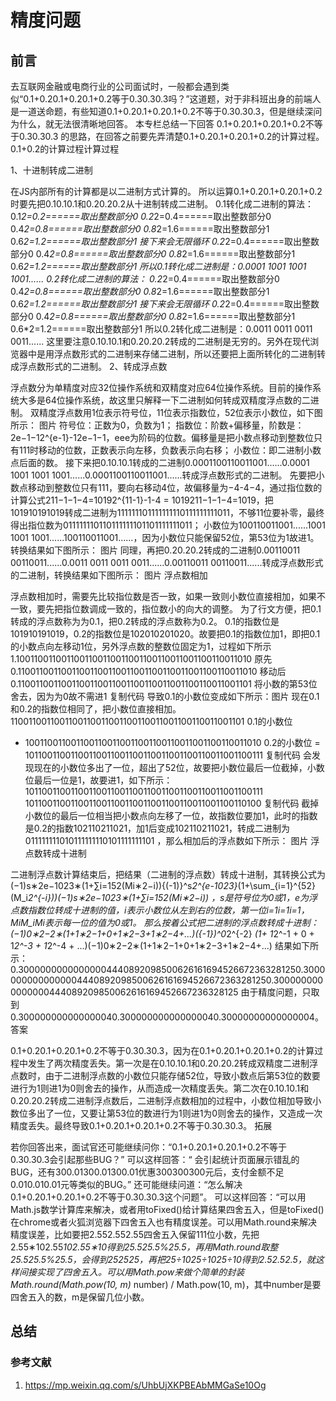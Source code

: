 # 精度问题

## 前言

去互联网金融或电商行业的公司面试时，一般都会遇到类似“0.1+0.20.1+0.20.1+0.2等于0.30.30.3吗？”这道题，对于非科班出身的前端人是一道送命题，有些知道0.1+0.20.1+0.20.1+0.2不等于0.30.30.3，但是继续深问为什么，就无法很清晰地回答。
本专栏总结一下回答 0.1+0.20.1+0.20.1+0.2不等于0.30.30.3 的思路，在回答之前要先弄清楚0.1+0.20.1+0.20.1+0.2的计算过程。
0.1+0.2的计算过程计算过程

1、十进制转成二进制

在JS内部所有的计算都是以二进制方式计算的。 所以运算0.1+0.20.1+0.20.1+0.2时要先把0.10.10.1和0.20.20.2从十进制转成二进制。
0.1转化成二进制的算法：
0.1*2=0.2======取出整数部分0
0.2*2=0.4======取出整数部分0
0.4*2=0.8======取出整数部分0
0.8*2=1.6======取出整数部分1
0.6*2=1.2======取出整数部分1
接下来会无限循环
0.2*2=0.4======取出整数部分0
0.4*2=0.8======取出整数部分0
0.8*2=1.6======取出整数部分1
0.6*2=1.2======取出整数部分1
所以0.1转化成二进制是：0.0001 1001 1001 1001......
0.2转化成二进制的算法：
0.2*2=0.4======取出整数部分0
0.4*2=0.8======取出整数部分0
0.8*2=1.6======取出整数部分1
0.6*2=1.2======取出整数部分1
接下来会无限循环
0.2*2=0.4======取出整数部分0
0.4*2=0.8======取出整数部分0
0.8*2=1.6======取出整数部分1
0.6*2=1.2======取出整数部分1
所以0.2转化成二进制是：0.0011 0011 0011 0011......
这里要注意0.10.10.1和0.20.20.2转成的二进制是无穷的。另外在现代浏览器中是用浮点数形式的二进制来存储二进制，所以还要把上面所转化的二进制转成浮点数形式的二进制。
2、转成浮点数

浮点数分为单精度对应32位操作系统和双精度对应64位操作系统。目前的操作系统大多是64位操作系统，故这里只解释一下二进制如何转成双精度浮点数的二进制。
双精度浮点数用1位表示符号位，11位表示指数位，52位表示小数位，如下图所示：
图片
符号位：正数为0，负数为1；
指数位：阶数+偏移量，阶数是：2e−1−12^{e-1}-12e−1−1，eee为阶码的位数。偏移量是把小数点移动到整数位只有111时移动的位数，正数表示向左移，负数表示向右移；
小数位：即二进制小数点后面的数。
接下来把0.10.10.1转成的二进制0.0001100110011001......0.0001 1001 1001 1001......0.0001100110011001......转成浮点数形式的二进制。
先要把小数点移动到整数位只有111，要向右移动4位，故偏移量为−4-4−4，通过指位数的计算公式211−1−1−4=10192^{11-1}-1-4 = 1019211−1−1−4=1019，把101910191019转成二进制为111111101111111110111111111011，不够11位要补零，最终得出指位数为011111110110111111101101111111011；
小数位为100110011001......1001 1001 1001......100110011001......，因为小数位只能保留52位，第53位为1故进1。
转换结果如下图所示：
图片
同理，再把0.20.20.2转成的二进制0.00110011  00110011......0.0011 0011 0011 0011......0.00110011  00110011......转成浮点数形式的二进制，转换结果如下图所示：
图片
浮点数相加

浮点数相加时，需要先比较指位数是否一致，如果一致则小数位直接相加，如果不一致，要先把指位数调成一致的，指位数小的向大的调整。
为了行文方便，把0.1转成的浮点数称为为0.1，把0.2转成的浮点数称为0.2。
0.1的指数位是101910191019，0.2的指数位是102010201020。故要把0.1的指数位加1，即把0.1的小数点向左移动1位，另外浮点数的整数位固定为1，过程如下所示
1.1001100110011001100110011001100110011001100110011010   原先
0.11001100110011001100110011001100110011001100110011010  移动后  
0.1100110011001100110011001100110011001100110011001101   将小数的第53位舍去，因为为0故不需进1
复制代码
导致0.1的小数位变成如下所示：图片
现在0.1和0.2的指数位相同了，把小数位直接相加。
    1100110011001100110011001100110011001100110011001101 0.1的小数位

+ 1001100110011001100110011001100110011001100110011010 0.2的小数位
=  10110011001100110011001100110011001100110011001100111
复制代码
会发现现在的小数位多出了一位，超出了52位，故要把小数位最后一位截掉，小数位最后一位是1，故要进1，如下所示：
10110011001100110011001100110011001100110011001100111
1011001100110011001100110011001100110011001100110100
复制代码
截掉小数位的最后一位相当把小数点向左移了一位，故指数位要加1，此时的指数是0.2的指数102110211021，加1后变成102110211021，转成二进制为011111111010111111110101111111101 ，那么相加后的浮点数如下所示：
图片
浮点数转成十进制

二进制浮点数计算结束后，把结果（二进制的浮点数）转成十进制，其转换公式为 (−1)s∗2e−1023∗(1+∑i=152(Mi∗2−i)){(-1)}^s*2^{e-1023}*(1+\sum_{i=1}^{52}(M_i*2^{-i}))(−1)s∗2e−1023∗(1+∑i=152(Mi∗2−i)) ，s是符号位为0或1，e为浮点数指数位转成十进制的值，i表示小数位从左到右的位数，第一位i=1i=1i=1，MiM_iMi表示每一位的值为0或1。
那么按着公式把二进制的浮点数转成十进制：
(−1)0∗2−2∗(1+1∗2−1+0+1∗2−3+1∗2−4+...)({-1})^0*2^{-2} *(1+ 1*2^-1 + 0 + 1*2^-3 + 1*2^-4 + ...)(−1)0∗2−2∗(1+1∗2−1+0+1∗2−3+1∗2−4+...)
结果如下所示：
0.30000000000000004440892098500626161694526672363281250.30000000000000004440892098500626161694526672363281250.3000000000000000444089209850062616169452667236328125
由于精度问题，只取到0.300000000000000040.300000000000000040.30000000000000004。
答案

0.1+0.20.1+0.20.1+0.2不等于0.30.30.3，因为在0.1+0.20.1+0.20.1+0.2的计算过程中发生了两次精度丢失。第一次是在0.10.10.1和0.20.20.2转成双精度二进制浮点数时，由于二进制浮点数的小数位只能存储52位，导致小数点后第53位的数要进行为1则进1为0则舍去的操作，从而造成一次精度丢失。第二次在0.10.10.1和0.20.20.2转成二进制浮点数后，二进制浮点数相加的过程中，小数位相加导致小数位多出了一位，又要让第53位的数进行为1则进1为0则舍去的操作，又造成一次精度丢失。最终导致0.1+0.20.1+0.20.1+0.2不等于0.30.30.3。
拓展

若你回答出来，面试官还可能继续问你：“0.1+0.20.1+0.20.1+0.2不等于0.30.30.3会引起那些BUG？”
可以这样回答：“ 会引起统计页面展示错乱的BUG，还有300.01300.01300.01优惠300300300元后，支付金额不足0.010.010.01元等类似的BUG。”
还可能继续问道：“怎么解决0.1+0.20.1+0.20.1+0.2不等于0.30.30.3这个问题”。
可以这样回答：“可以用Math.js数学计算库来解决，或者用toFixed()给计算结果四舍五入，但是toFixed()在chrome或者火狐浏览器下四舍五入也有精度误差。可以用Math.round来解决精度误差，比如要把2.552.552.55四舍五入保留111位小数，先把2.55∗102.55*102.55∗10得到25.525.5%25.5，再用Math.round取整25.525.5%25.5，会得到252525，再把25÷1025÷1025÷10得到2.52.52.5，就这样间接实现了四舍五入。可以用Math.pow来做个简单的封装Math.round(Math.pow(10, m)* number) / Math.pow(10, m)，其中number是要四舍五入的数，m是保留几位小数。

## 总结

### 参考文献

1. <https://mp.weixin.qq.com/s/UhbUjXKPBEAbMMGaSe10Og>

